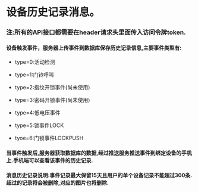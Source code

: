 # 设备历史记录消息。

### 注:所有的API接口都需要在header请求头里面传入访问令牌token.

#### 设备触发事件，服务器上传事件到数据库保存历史记录信息,主要事件类型有:

* type=0:活动检测

* type=1:门铃呼叫

* type=2:指纹开锁事件\(尚未使用\)

* type=3:密码开锁事件\(尚未使用\)

* type=4:低电压事件

* type=5:锁事件LOCK

* tyoe=6:门锁事件LOCKPUSH

#### 当事件触发后,服务器获取数据库的数据,经过推送服务推送事件到绑定设备的手机上.手机端可以查看该事件的历史记录.

#### 消息历史记录说明:事件记录最大保留15天且用户的单个设备记录不能超过300条.超过的记录将会被删除,对应的图片也将删除.



